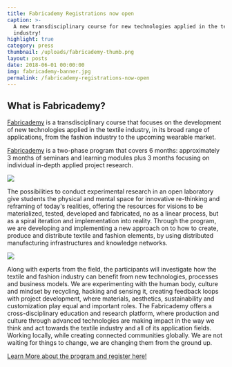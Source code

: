 ```yaml
---
title: Fabricademy Registrations now open
caption: >-
  A new transdisciplinary course for new technologies applied in the textile
  industry!
highlight: true
category: press
thumbnail: /uploads/fabricademy-thumb.png
layout: posts
date: 2018-06-01 00:00:00
img: fabricademy-banner.jpg
permalink: /fabricademy-registrations-now-open
---
```


## What is Fabricademy?

[Fabricademy](http://textile-academy.org/join/) is a transdisciplinary course that focuses on the development of new technologies applied in the textile industry, in its broad range of applications, from the fashion industry to the upcoming wearable market.

[Fabricademy](http://textile-academy.org/join/) is a two-phase program that covers 6 months: approximately 3 months of seminars and learning modules plus 3 months focusing on individual in-depth applied project research.

![](/fabfoundation/uploads/fabrics-sample.png)

The possibilities to conduct experimental research in an open laboratory give students the physical and mental space for innovative re-thinking and reframing of today's realities, offering the resources for visions to be materialized, tested, developed and fabricated, no as a linear process, but as a spiral iteration and implementation into reality. Through the program, we are developing and implementing a new approach on to how to create, produce and distribute textile and fashion elements, by using distributed manufacturing infrastructures and knowledge networks.

![](/fabfoundation/uploads/fabricademy_program.jpg)

Along with experts from the field, the participants will investigate how the textile and fashion industry can benefit from new technologies, processes and business models. We are experimenting with the human body, culture and mindset by recycling, hacking and sensing it, creating feedback loops with project development, where materials, aesthetics, sustainability and customization play equal and important roles. The Fabricademy offers a cross-disciplinary education and research platform, where production and culture through advanced technologies are making impact in the way we think and act towards the textile industry and all of its application fields. Working locally, while creating connected communities globally. We are not waiting for things to change, we are changing them from the ground up.

[Learn More about the program and register here!](http://textile-academy.org/)